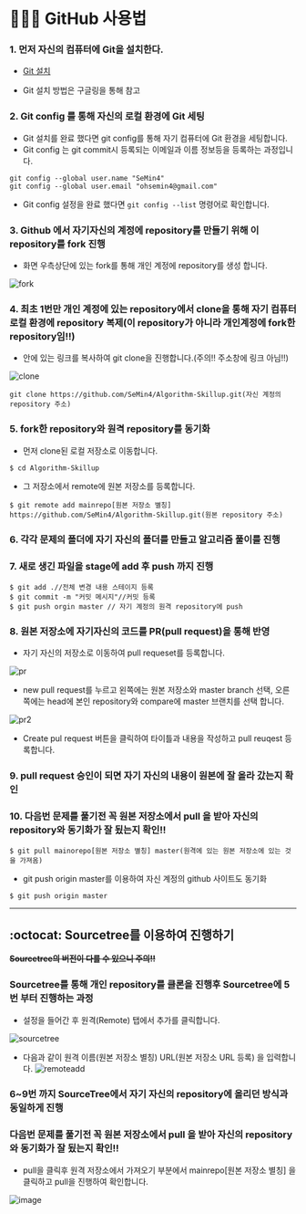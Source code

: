# 👩🏻‍💻 GitHub 사용법

### 1. 먼저 자신의 컴퓨터에 Git을 설치한다. 

* [Git 설치](https://git-scm.com/)

* Git 설치 방법은 구글링을 통해 참고
### 2. Git config 를 통해 자신의 로컬 환경에 Git 세팅

* Git 설치를 완료 했다면 git config를 통해 자기 컴퓨터에 Git 환경을 세팅합니다.
* Git config 는 git commit시 등록되는 이메일과 이름 정보등을 등록하는 과정입니다.

```
git config --global user.name "SeMin4"
git config --global user.email "ohsemin4@gmail.com"
```

* Git config 설정을 완료 했다면 `git config --list` 명령어로 확인합니다.


### 3. Github 에서 자기자신의 계정에 repository를 만들기 위해 이 repository를 fork 진행

* 화면 우측상단에 있는 fork를 통해 개인 계정에 repository를 생성 합니다.

![fork](https://user-images.githubusercontent.com/41224549/87819398-1f649300-c8a7-11ea-87e0-fc31415f2aa6.PNG)


### 4. 최초 1번만 개인 계정에 있는 repository에서 clone을 통해 자기 컴퓨터 로컬 환경에 repository 복제(이 repository가 아니라 개인계정에 fork한 repository임!!)

* 안에 있는 링크를 복사하여 git clone을 진행합니다.(주의!! 주소창에 링크 아님!!)

![clone](https://user-images.githubusercontent.com/41224549/87819921-10caab80-c8a8-11ea-84e4-ea12eb31bfe1.PNG)

```
git clone https://github.com/SeMin4/Algorithm-Skillup.git(자신 계정의 repository 주소)
```

### 5. fork한 repository와 원격 repository를 동기화

* 먼저 clone된 로컬 저장소로 이동합니다.
```
$ cd Algorithm-Skillup
```

* 그 저장소에서 remote에 원본 저장소를 등록합니다.
```
$ git remote add mainrepo[원본 저장소 별칭] https://github.com/SeMin4/Algorithm-Skillup.git(원본 repository 주소)
```

### 6. 각각 문제의 폴더에 자기 자신의 폴더를 만들고 알고리즘 풀이를 진행

### 7. 새로 생긴 파일을 stage에 add 후 push 까지 진행

```
$ git add .//전체 변경 내용 스테이지 등록
$ git commit -m "커밋 메시지"//커밋 등록
$ git push orgin master // 자기 계정의 원격 repository에 push 
```

### 8. 원본 저장소에 자기자신의 코드를 PR(pull request)을 통해 반영

* 자기 자신의 저장소로 이동하여 pull requeset를 등록합니다.

![pr](https://user-images.githubusercontent.com/41224549/87844918-e0f9c300-c8fc-11ea-8858-c766c3471a47.PNG)

* new pull request를 누르고 왼쪽에는 원본 저장소와 master branch 선택, 오른쪽에는 head에 본인 repository와 compare에 master 브랜치를 선택 합니다.

![pr2](https://user-images.githubusercontent.com/41224549/87844991-beb47500-c8fd-11ea-8aeb-3841d9c9519d.PNG)

* Create pul request 버튼을 클릭하여 타이틀과 내용을 작성하고 pull reuqest 등록합니다.

### 9. pull request 승인이 되면 자기 자신의 내용이 원본에 잘 올라 갔는지 확인



### 10. 다음번 문제를 풀기전 꼭 원본 저장소에서 pull 을 받아 자신의 repository와 동기화가 잘 됬는지 확인!!

```
$ git pull mainorepo[원본 저장소 별칭] master(원격에 있는 원본 저장소에 있는 것을 가져옴)
```

* git push origin master를 이용하여 자신 계정의 github 사이트도 동기화

```
$ git push origin master
```
---

## :octocat: Sourcetree를 이용하여 진행하기

**~~Sourcetree의 버전이 다를 수 있으니 주의!!~~**

### Sourcetree를 통해 개인 repository를 클론을 진행후 Sourcetree에 5번 부터 진행하는 과정

* 설정을 들어간 후 원격(Remote) 탭에서 추가를 클릭합니다.

![sourcetree](https://user-images.githubusercontent.com/41224549/87845217-7185d280-c900-11ea-9722-dafe92a9d833.PNG)

* 다음과 같이 원격 이름(원본 저장소 별칭) URL(원본 저장소 URL 등록) 을 입력합니다.
![remoteadd](https://user-images.githubusercontent.com/41224549/87845271-d8a38700-c900-11ea-8e77-59ef99244467.PNG)

### 6~9번 까지 SourceTree에서 자기 자신의 repository에 올리던 방식과 동일하게 진행

### 다음번 문제를 풀기전 꼭 원본 저장소에서 pull 을 받아 자신의 repository와 동기화가 잘 됬는지 확인!!
* pull을 클릭후 원격 저장소에서 가져오기 부분에서 mainrepo[원본 저장소 별칭] 을 클릭하고 pull을 진행하여 확인합니다.

![image](https://user-images.githubusercontent.com/41224549/87845347-67b09f00-c901-11ea-9ac2-083e0c64ba41.png)


